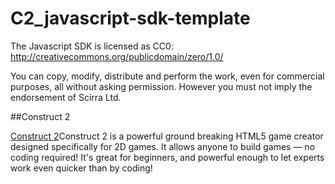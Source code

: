C2_javascript-sdk-template
==========================

The Javascript SDK is licensed as CC0: http://creativecommons.org/publicdomain/zero/1.0/

You can copy, modify, distribute and perform the work, even for commercial purposes, 
all without asking permission. However you must not imply the endorsement of Scirra Ltd.


##Construct 2

[Construct 2](http://www.scirra.com)Construct 2 is a powerful ground breaking HTML5 game creator designed specifically for 2D games. It allows anyone to build games — no coding required!
It's great for beginners, and powerful enough to let experts work even quicker than by coding!



